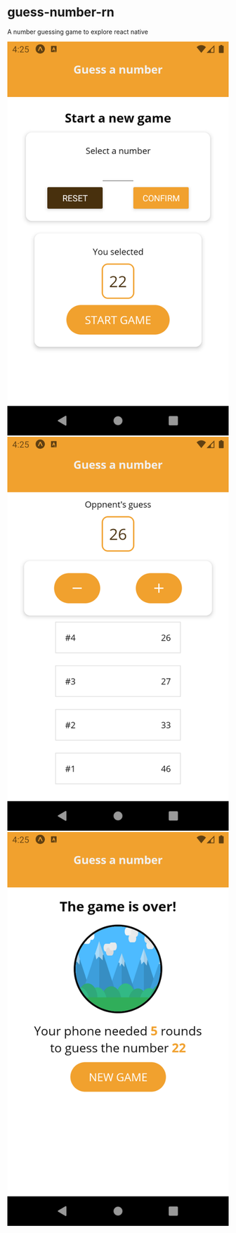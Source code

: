 # guess-number-rn
A number guessing game to explore react native

![ScreenShot](https://github.com/fernandodof/guess-number-rn/blob/master/screenshots/StartGame.png)
![ScreenShot](https://raw.githubusercontent.com/fernandodof/guess-number-rn/master/screenshots/Game.png)
![ScreenShot](https://raw.githubusercontent.com/fernandodof/guess-number-rn/master/screenshots/GameOver.png)

